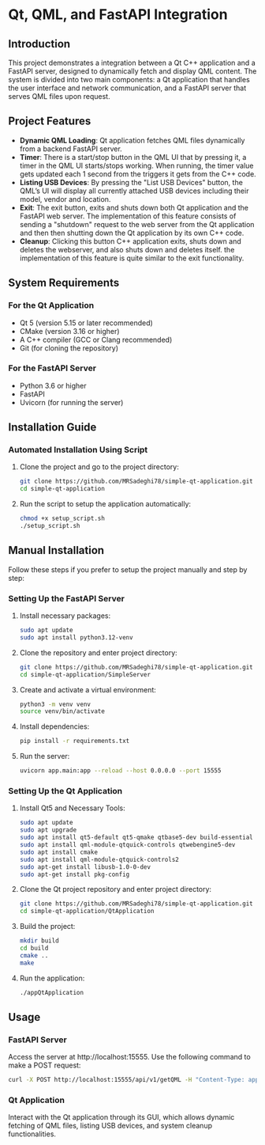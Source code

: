 # Qt, QML, and FastAPI Integration

## Introduction
This project demonstrates a integration between a Qt C++ application and a FastAPI server, designed to dynamically fetch and display QML content. The system is divided into two main components: a Qt application that handles the user interface and network communication, and a FastAPI server that serves QML files upon request.

## Project Features

- **Dynamic QML Loading**: Qt application fetches QML files dynamically from a backend FastAPI server.
- **Timer**: There is a start/stop button in the QML UI that by pressing it, a timer in the QML UI starts/stops working. When running, the timer value gets updated each 1 second from the triggers it gets from the C++ code.
- **Listing USB Devices**: By pressing the "List USB Devices" button, the QML’s UI will display all currently attached USB devices including their model, vendor and location.
- **Exit**: The exit button, exits and shuts down both Qt application and the FastAPI web server. The implementation of this feature consists of sending a "shutdown" request to the web server from the Qt application and then then shutting down the Qt application by its own C++ code.
- **Cleanup**: Clicking this button C++ application exits, shuts down and deletes the webserver, and also shuts down and deletes itself. the implementation of this feature is quite similar to the exit functionality.

## System Requirements

### For the Qt Application
- Qt 5 (version 5.15 or later recommended)
- CMake (version 3.16 or higher)
- A C++ compiler (GCC or Clang recommended)
- Git (for cloning the repository)

### For the FastAPI Server
- Python 3.6 or higher
- FastAPI
- Uvicorn (for running the server)

## Installation Guide

### Automated Installation Using Script
1. Clone the project and go to the project directory:
    ```bash
    git clone https://github.com/MRSadeghi78/simple-qt-application.git
    cd simple-qt-application
    ```
2. Run the script to setup the application automatically:
    ```bash
    chmod +x setup_script.sh
    ./setup_script.sh
    ```

## Manual Installation
Follow these steps if you prefer to setup the project manually and step by step:

### Setting Up the FastAPI Server

1. Install necessary packages:
   ```bash
   sudo apt update
   sudo apt install python3.12-venv
   ```

2. Clone the repository and enter project directory:
   ```bash
   git clone https://github.com/MRSadeghi78/simple-qt-application.git
   cd simple-qt-application/SimpleServer
   ```

3. Create and activate a virtual environment:
   ```bash
   python3 -m venv venv
   source venv/bin/activate
   ```

4. Install dependencies:
   ```bash
   pip install -r requirements.txt
   ```

5. Run the server:
   ```bash
   uvicorn app.main:app --reload --host 0.0.0.0 --port 15555
   ```

### Setting Up the Qt Application

1. Install Qt5 and Necessary Tools:
    ```bash
    sudo apt update
    sudo apt upgrade
    sudo apt install qt5-default qt5-qmake qtbase5-dev build-essential
    sudo apt install qml-module-qtquick-controls qtwebengine5-dev
    sudo apt install cmake
    sudo apt install qml-module-qtquick-controls2
    sudo apt-get install libusb-1.0-0-dev
    sudo apt-get install pkg-config
    ```

2. Clone the Qt project repository and enter project directory:
   ```bash
   git clone https://github.com/MRSadeghi78/simple-qt-application.git //skip this part if you have already cloned the repository in the previous steps
   cd simple-qt-application/QtApplication
   ```

3. Build the project:
   ```bash
   mkdir build
   cd build
   cmake ..
   make
   ```

4. Run the application:
   ```bash
   ./appQtApplication
   ```

## Usage

### FastAPI Server
Access the server at http://localhost:15555. Use the following command to make a POST request:

   ```bash
   curl -X POST http://localhost:15555/api/v1/getQML -H "Content-Type: application/json" -d "{\"filename\":\"example.qml\"}"
   ```

### Qt Application
Interact with the Qt application through its GUI, which allows dynamic fetching of QML files, listing USB devices, and system cleanup functionalities.
